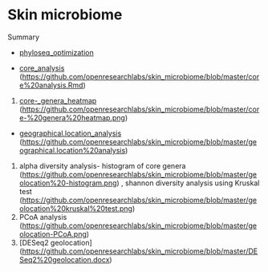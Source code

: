 # Skin microbiome



Summary
* [phyloseq_optimization](phyloseq_optimization.md) 


* [core_analysis](core_analysis.Rmd) (https://github.com/openresearchlabs/skin_microbiome/blob/master/core%20analysis.Rmd)
1. [core-_genera_heatmap](core-_genera_heatmap.png) (https://github.com/openresearchlabs/skin_microbiome/blob/master/core-%20genera%20heatmap.png)

* [geographical.location_analysis](geographical.location_analysis) (https://github.com/openresearchlabs/skin_microbiome/blob/master/geographical.location%20analysis)
1. alpha diversity analysis- histogram of core genera (https://github.com/openresearchlabs/skin_microbiome/blob/master/geolocation%20-histogram.png) , shannon diversity analysis using Kruskal test (https://github.com/openresearchlabs/skin_microbiome/blob/master/geolocation%20kruskal%20test.png)
2. PCoA analysis (https://github.com/openresearchlabs/skin_microbiome/blob/master/geolocation-PCoA.png)
3. [DESeq2 geolocation] (https://github.com/openresearchlabs/skin_microbiome/blob/master/DESeq2%20geolocation.docx)
            

